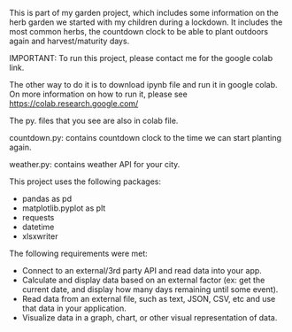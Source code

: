 This is part of my garden project, which includes some information on the herb garden we started with my children during a lockdown. It includes the most common herbs, the countdown clock to be able to plant outdoors again and harvest/maturity days.

IMPORTANT: 
To run this project, please contact me for the google colab link.

The other way to do it is to download ipynb file and run it in google colab. On more information on how to run it, please see https://colab.research.google.com/

The py. files that you see are also in colab file.

countdown.py: contains countdown clock to the time we can start planting again.

weather.py: contains weather API for your city.

This project uses the following packages:
- pandas as pd
- matplotlib.pyplot as plt
- requests
- datetime
- xlsxwriter

The following requirements were met:

- Connect to an external/3rd party API and read data into your app.
- Calculate and display data based on an external factor (ex: get the current date, and display how many days remaining until some event).
- Read data from an external file, such as text, JSON, CSV, etc and use that data in your application.
- Visualize data in a graph, chart, or other visual representation of data.
